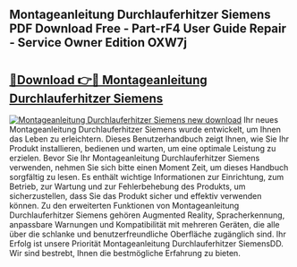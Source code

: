 ## Montageanleitung Durchlauferhitzer Siemens PDF Download Free - Part-rF4 User Guide Repair - Service Owner Edition OXW7j

# <h2><a href="http://df8catk.blite.top/?on=Montageanleitung+Durchlauferhitzer+Siemens">🔗Download 👉🔴 Montageanleitung Durchlauferhitzer Siemens</a></h2>

[![Montageanleitung Durchlauferhitzer Siemens new download](https://i.imgur.com/lujVjoI.png)](http://df8catk.blite.top/?on=Montageanleitung+Durchlauferhitzer+Siemens)
Ihr neues Montageanleitung Durchlauferhitzer Siemens wurde entwickelt, um Ihnen das Leben zu erleichtern. Dieses Benutzerhandbuch zeigt Ihnen, wie Sie Ihr Produkt installieren, bedienen und warten, um eine optimale Leistung zu erzielen. Bevor Sie Ihr Montageanleitung Durchlauferhitzer Siemens verwenden, nehmen Sie sich bitte einen Moment Zeit, um dieses Handbuch sorgfältig zu lesen. Es enthält wichtige Informationen zur Einrichtung, zum Betrieb, zur Wartung und zur Fehlerbehebung des Produkts, um sicherzustellen, dass Sie das Produkt sicher und effektiv verwenden können. Zu den erweiterten Funktionen von Montageanleitung Durchlauferhitzer Siemens gehören Augmented Reality, Spracherkennung, anpassbare Warnungen und Kompatibilität mit mehreren Geräten, die alle über die schlanke und benutzerfreundliche Oberfläche zugänglich sind. Ihr Erfolg ist unsere Priorität Montageanleitung Durchlauferhitzer SiemensDD. Wir sind bestrebt, Ihnen die bestmögliche Erfahrung zu bieten.
